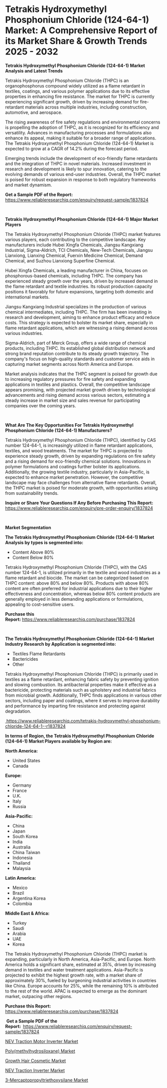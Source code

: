 <p><h1>Tetrakis Hydroxymethyl Phosphonium Chloride (124-64-1) Market: A Comprehensive Report of its Market Share & Growth Trends 2025 - 2032</h1></p><p><strong>Tetrakis Hydroxymethyl Phosphonium Chloride (124-64-1) Market Analysis and Latest Trends</strong></p>
<p><p>Tetrakis Hydroxymethyl Phosphonium Chloride (THPC) is an organophosphorus compound widely utilized as a flame retardant in textiles, coatings, and various polymer applications due to its effective properties in enhancing fire resistance. The market for THPC is currently experiencing significant growth, driven by increasing demand for fire-retardant materials across multiple industries, including construction, automotive, and aerospace. </p><p>The rising awareness of fire safety regulations and environmental concerns is propelling the adoption of THPC, as it is recognized for its efficiency and versatility. Advances in manufacturing processes and formulations also enhance its appeal, making it suitable for a broader range of applications. The Tetrakis Hydroxymethyl Phosphonium Chloride (124-64-1) Market is expected to grow at a CAGR of 14.2% during the forecast period. </p><p>Emerging trends include the development of eco-friendly flame retardants and the integration of THPC in novel materials. Increased investment in research and development is likely to spur innovation, catering to the evolving demands of various end-user industries. Overall, the THPC market is poised for robust expansion in response to both regulatory frameworks and market dynamism.</p></p>
<p><strong>Get a Sample PDF of the Report:&nbsp;</strong> <a href="https://www.reliableresearchiq.com/enquiry/request-sample/1837824?utm_campaign=2196&utm_medium=2&utm_source=Github&utm_content=ia&utm_term=03022025&utm_id=tetrakis-hydroxymethyl-phosphonium-chloride-124-64-1">https://www.reliableresearchiq.com/enquiry/request-sample/1837824</a></p>
<p>&nbsp;</p>
<p><strong>Tetrakis Hydroxymethyl Phosphonium Chloride (124-64-1) Major Market Players</strong></p>
<p><p>The Tetrakis Hydroxymethyl Phosphonium Chloride (THPC) market features various players, each contributing to the competitive landscape. Key manufacturers include Hubei Xingfa Chemicals, Jiangsu Kangxiang Industrial, Sigma-Aldrich, TCI Chemicals, New-Tech Chemicals, Jiangsu Lianxiong, Lianxing Chemical, Fuerxin Medicine Chemical, Demand Chemical, and Suzhou Lianxiong Superfine Chemical.</p><p>Hubei Xingfa Chemicals, a leading manufacturer in China, focuses on phosphorous-based chemicals, including THPC. The company has experienced steady growth over the years, driven by increased demand in the flame retardant and textile industries. Its robust production capacity positions it favorably for future expansions, targeting both domestic and international markets.</p><p>Jiangsu Kangxiang Industrial specializes in the production of various chemical intermediates, including THPC. The firm has been investing in research and development, aiming to enhance product efficacy and reduce costs. This strategy is expected to bolster its market share, especially in flame retardant applications, which are witnessing a rising demand across various industries.</p><p>Sigma-Aldrich, part of Merck Group, offers a wide range of chemical products, including THPC. Its established global distribution network and strong brand reputation contribute to its steady growth trajectory. The company's focus on high-quality standards and customer service aids in capturing market segments across North America and Europe.</p><p>Market analysis indicates that the THPC segment is poised for growth due to increasing regulatory pressures for fire safety and expanding applications in textiles and plastics. Overall, the competitive landscape appears promising, with projected market growth driven by technological advancements and rising demand across various sectors, estimating a steady increase in market size and sales revenue for participating companies over the coming years.</p></p>
<p>&nbsp;</p>
<p><strong>What Are The Key Opportunities For Tetrakis Hydroxymethyl Phosphonium Chloride (124-64-1) Manufacturers?</strong></p>
<p><p>Tetrakis Hydroxymethyl Phosphonium Chloride (THPC), identified by CAS number 124-64-1, is increasingly utilized in flame retardant applications, textiles, and wood treatments. The market for THPC is projected to experience steady growth, driven by expanding regulations on fire safety and a rising demand for eco-friendly chemical solutions. Innovations in polymer formulations and coatings further bolster its applications. Additionally, the growing textile industry, particularly in Asia-Pacific, is expected to enhance market penetration. However, the competitive landscape may face challenges from alternative flame retardants. Overall, the THPC market is poised for moderate growth, with opportunities arising from sustainability trends.</p></p>
<p><strong>Inquire or Share Your Questions If Any Before Purchasing This Report:</strong> <a href="https://www.reliableresearchiq.com/enquiry/pre-order-enquiry/1837824?utm_campaign=2196&utm_medium=2&utm_source=Github&utm_content=ia&utm_term=03022025&utm_id=tetrakis-hydroxymethyl-phosphonium-chloride-124-64-1">https://www.reliableresearchiq.com/enquiry/pre-order-enquiry/1837824</a></p>
<p>&nbsp;</p>
<p><strong>Market Segmentation</strong></p>
<p><strong>The Tetrakis Hydroxymethyl Phosphonium Chloride (124-64-1) Market Analysis by types is segmented into:</strong></p>
<p><ul><li>Content Above 80%</li><li>Content Below 80%</li></ul></p>
<p><p>Tetrakis Hydroxymethyl Phosphonium Chloride (THPC), with the CAS number 124-64-1, is utilized primarily in the textile and wood industries as a flame retardant and biocide. The market can be categorized based on THPC content: above 80% and below 80%. Products with above 80% content are often preferred for industrial applications due to their higher effectiveness and concentration, whereas below 80% content products are generally employed in less demanding applications or formulations, appealing to cost-sensitive users.</p></p>
<p><strong>Purchase this Report:&nbsp;</strong><a href="https://www.reliableresearchiq.com/purchase/1837824?utm_campaign=2196&utm_medium=2&utm_source=Github&utm_content=ia&utm_term=03022025&utm_id=tetrakis-hydroxymethyl-phosphonium-chloride-124-64-1">https://www.reliableresearchiq.com/purchase/1837824</a></p>
<p>&nbsp;</p>
<p><strong>The Tetrakis Hydroxymethyl Phosphonium Chloride (124-64-1) Market Industry Research by Application is segmented into:</strong></p>
<p><ul><li>Textiles Flame Retardants</li><li>Bactericides</li><li>Other</li></ul></p>
<p><p>Tetrakis Hydroxymethyl Phosphonium Chloride (THPC) is primarily used in textiles as a flame retardant, enhancing fabric safety by preventing ignition and slowing combustion. Its antibacterial properties make it effective as a bactericide, protecting materials such as upholstery and industrial fabrics from microbial growth. Additionally, THPC finds applications in various other sectors, including paper and coatings, where it serves to improve durability and performance by imparting fire resistance and protecting against degradation.</p></p>
<p><a href="https://www.reliableresearchiq.com/tetrakis-hydroxymethyl-phosphonium-chloride-124-64-1--r1837824?utm_campaign=2196&utm_medium=2&utm_source=Github&utm_content=ia&utm_term=03022025&utm_id=tetrakis-hydroxymethyl-phosphonium-chloride-124-64-1">&nbsp;https://www.reliableresearchiq.com/tetrakis-hydroxymethyl-phosphonium-chloride-124-64-1--r1837824</a></p>
<p><strong>In terms of Region, the Tetrakis Hydroxymethyl Phosphonium Chloride (124-64-1) Market Players available by Region are:</strong></p>
<p>
    <p> <strong> North America: </strong>
        <ul>
            <li>United States</li>
            <li>Canada</li>
        </ul>
        </p> 
    <p> <strong> Europe: </strong>
        <ul>
            <li>Germany</li>
            <li>France</li>
            <li>U.K.</li>
            <li>Italy</li>
            <li>Russia</li>
        </ul>
        </p> 
    <p> <strong> Asia-Pacific: </strong>
        <ul>
            <li>China</li>
            <li>Japan</li>
            <li>South Korea</li>
            <li>India</li>
            <li>Australia</li>
            <li>China Taiwan</li>
            <li>Indonesia</li>
            <li>Thailand</li>
            <li>Malaysia</li>
        </ul>
        </p> 
    <p> <strong> Latin America: </strong>
        <ul>
            <li>Mexico</li>
            <li>Brazil</li>
            <li>Argentina Korea</li>
            <li>Colombia</li>
        </ul>
        </p> 
    <p> <strong> Middle East & Africa: </strong>
        <ul>
            <li>Turkey</li>
            <li>Saudi</li>
            <li>Arabia</li>
            <li>UAE</li>
            <li>Korea</li>
        </ul>
    </p>
    </p>
<p><p>The Tetrakis Hydroxymethyl Phosphonium Chloride (THPC) market is expanding, particularly in North America, Asia-Pacific, and Europe. North America holds a significant share, estimated at 35%, driven by increasing demand in textiles and water treatment applications. Asia-Pacific is projected to exhibit the highest growth rate, with a market share of approximately 30%, fueled by burgeoning industrial activities in countries like China. Europe accounts for 25%, while the remaining 10% is attributed to the rest of the world. APAC is expected to emerge as the dominant market, outpacing other regions.</p></p>
<p><strong>Purchase this Report: </strong><a href="https://www.reliableresearchiq.com/purchase/1837824?utm_campaign=2196&utm_medium=2&utm_source=Github&utm_content=ia&utm_term=03022025&utm_id=tetrakis-hydroxymethyl-phosphonium-chloride-124-64-1">https://www.reliableresearchiq.com/purchase/1837824</a></p>
<p>&nbsp;<strong>Get a Sample PDF of the Report:&nbsp;&nbsp;</strong><a href="https://www.reliableresearchiq.com/enquiry/request-sample/1837824?utm_campaign=2196&utm_medium=2&utm_source=Github&utm_content=ia&utm_term=03022025&utm_id=tetrakis-hydroxymethyl-phosphonium-chloride-124-64-1">https://www.reliableresearchiq.com/enquiry/request-sample/1837824</a></p>
<p><strong></strong></p>
<p><p><a href="https://www.linkedin.com/pulse/forecasted-growth-nev-traction-motor-inverter-market-analyzing-u7mse?utm_campaign=2196&utm_medium=2&utm_source=Github&utm_content=ia&utm_term=03022025&utm_id=tetrakis-hydroxymethyl-phosphonium-chloride-124-64-1">NEV Traction Motor Inverter Market</a></p><p><a href="https://www.linkedin.com/pulse/future-revenue-growth-polymethylhydrosiloxane-market-projected-05iwe?utm_campaign=2196&utm_medium=2&utm_source=Github&utm_content=ia&utm_term=03022025&utm_id=tetrakis-hydroxymethyl-phosphonium-chloride-124-64-1">Poly(methylhydrosiloxane) Market</a></p><p><a href="https://www.linkedin.com/pulse/growth-hair-cosmetic-market-insights-sales-channels-penetration-wqnbe?utm_campaign=2196&utm_medium=2&utm_source=Github&utm_content=ia&utm_term=03022025&utm_id=tetrakis-hydroxymethyl-phosphonium-chloride-124-64-1">Growth Hair Cosmetic Market</a></p><p><a href="https://www.linkedin.com/pulse/key-drivers-nev-traction-inverter-market-how-its-growing-ln0ie?utm_campaign=2196&utm_medium=2&utm_source=Github&utm_content=ia&utm_term=03022025&utm_id=tetrakis-hydroxymethyl-phosphonium-chloride-124-64-1">NEV Traction Inverter Market</a></p><p><a href="https://www.linkedin.com/pulse/3-mercaptopropyltriethoxysilane-market-report-2025-2032-dpmbe?utm_campaign=2196&utm_medium=2&utm_source=Github&utm_content=ia&utm_term=03022025&utm_id=tetrakis-hydroxymethyl-phosphonium-chloride-124-64-1">3-Mercaptopropyltriethoxysilane Market</a></p></p>